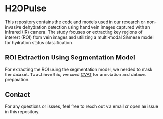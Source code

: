 # H2OPulse

This repository contains the code and models used in our research on non-invasive dehydration detection using hand vein images captured with an infrared (IR) camera. The study focuses on extracting key regions of interest (ROI) from vein images and utilizing a multi-modal Siamese model for hydration status classification.

## ROI Extraction Using Segmentation Model
For extracting the ROI using the segmentation model, we needed to mask the dataset. To achieve this, we used [CVAT](https://cvat.ai/) for annotation and dataset preparation.

## Contact
For any questions or issues, feel free to reach out via email or open an issue in this repository.
